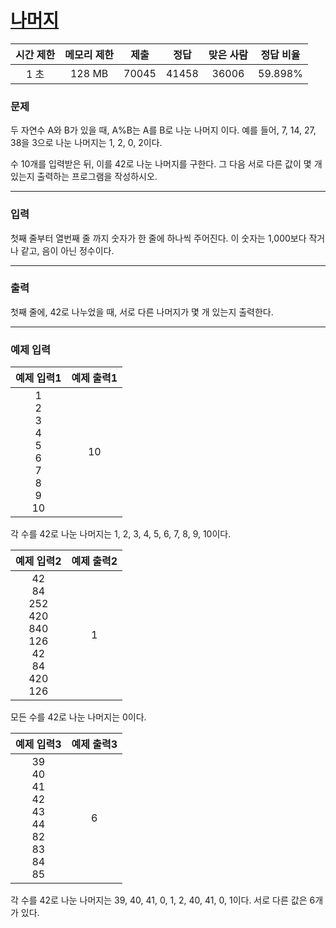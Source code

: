 # [나머지](https://www.acmicpc.net/problem/3052)

<div align = center>

| 시간 제한 | 메모리 제한 |  제출  |  정답  | 맞은 사람 | 정답 비율 |
| :-------: | :---------: | :----: | :----: | :-------: | :-------: |
|   1 초    |   128 MB    | 70045 | 41458  |  36006    |  59.898%  |

</div>

### 문제

두 자연수 A와 B가 있을 때, A%B는 A를 B로 나눈 나머지 이다. 예를 들어, 7, 14, 27, 38을 3으로 나눈 나머지는 1, 2, 0, 2이다. 

수 10개를 입력받은 뒤, 이를 42로 나눈 나머지를 구한다. 그 다음 서로 다른 값이 몇 개 있는지 출력하는 프로그램을 작성하시오.

---

### 입력

첫째 줄부터 열번째 줄 까지 숫자가 한 줄에 하나씩 주어진다. 이 숫자는 1,000보다 작거나 같고, 음이 아닌 정수이다.

---

### 출력

첫째 줄에, 42로 나누었을 때, 서로 다른 나머지가 몇 개 있는지 출력한다.

---

### 예제 입력

| 예제 입력1 | 예제 출력1 |
| :--------: | :--------: |
| 1<br/>2<br/>3<br/>4<br/>5<br/>6<br/>7<br/>8<br/>9<br/>10 | 10 |
각 수를 42로 나눈 나머지는 1, 2, 3, 4, 5, 6, 7, 8, 9, 10이다.

| 예제 입력2 | 예제 출력2 |
| :--------: | :--------: |
| 42<br/>84<br/>252<br/>420<br/>840<br/>126<br/>42<br/>84<br/>420<br/>126 | 1 |
모든 수를 42로 나눈 나머지는 0이다.

| 예제 입력3 | 예제 출력3 |
| :--------: | :--------: |
| 39<br/>40<br/>41<br/>42<br/>43<br/>44<br/>82<br/>83<br/>84<br/>85 | 6 |
각 수를 42로 나눈 나머지는 39, 40, 41, 0, 1, 2, 40, 41, 0, 1이다. 서로 다른 값은 6개가 있다.